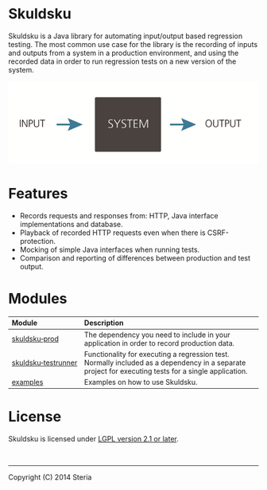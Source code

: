 Skuldsku
========

Skuldsku is a Java library for automating input/output based regression testing. The most common use case for the library is the recording of inputs and outputs from a system in a production environment, and using the recorded data in order to run regression tests on a new version of the system.

![Blackbox system](site/blackbox.png)

# Features
* Records requests and responses from: HTTP, Java interface implementations and database.
* Playback of recorded HTTP requests even when there is CSRF-protection.
* Mocking of simple Java interfaces when running tests.
* Comparison and reporting of differences between production and test output.

# Modules
|Module                   |Description|
|:------------------------|:----------|
|[skuldsku&#8209;prod](skuldsku-prod)      |The dependency you need to include in your application in order to record production data.|
|[skuldsku&#8209;testrunner](skuldsku-testrunner)|Functionality for executing a regression test. Normally included as a dependency in a separate project for executing tests for a single application.|
|[examples](examples)|Examples on how to use Skuldsku.|



# License
Skuldsku is licensed under [LGPL version 2.1 or later](LICENSE.txt).


<br />

-------------------------
Copyright (C) 2014 Steria
